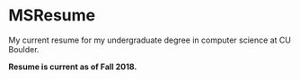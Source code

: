 # MSResume
My current resume for my undergraduate degree in computer science at CU Boulder.

<b>Resume is current as of Fall 2018. </b>
